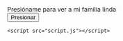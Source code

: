 <!DOCTYPE html>
<html lang="es">
<head>
    <meta charset="UTF-8">
    <meta name="viewport" content="width=device-width, initial-scale=1.0">
    <title>Te amo</title>
    <link rel="stylesheet" href="styles.css">
</head>
<body>
    <div class="container">
        <div class="button-container">
            <span>Presióname para ver a mi familia linda</span>
        </div>
        <button onclick="mostrarImagen()">Presionar</button>
        <div id="imagenContainer">
            <!-- Aquí se mostrará la imagen -->
        </div>
    </div>

    <script src="script.js"></script>
</body>
</html>
